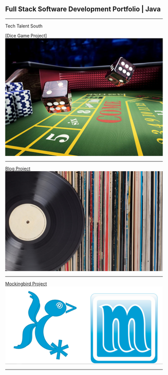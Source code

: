 ## Full Stack Software Development Portfolio | Java

---

Tech Talent South

[Dice Game Project]
<img src="images/diceproject.jpg?raw=true"/>

---
[Blog Project](/pdf/sample_presentation.pdf)
<img src="images/vinyl.jpg?raw=true"/>

---
[Mockingbird Project](http://example.com/)
<img src="images/mockingbirdLogo1.png?raw=true"/>

---

